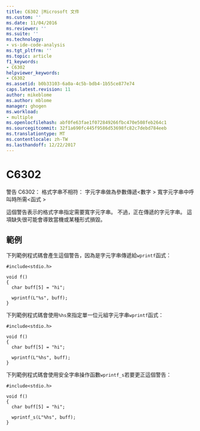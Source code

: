 ```yaml
---
title: C6302 |Microsoft 文件
ms.custom: ''
ms.date: 11/04/2016
ms.reviewer: ''
ms.suite: ''
ms.technology:
- vs-ide-code-analysis
ms.tgt_pltfrm: ''
ms.topic: article
f1_keywords:
- C6302
helpviewer_keywords:
- C6302
ms.assetid: b0b33103-6a0a-4c5b-bdb4-1b55ce877e74
caps.latest.revision: 11
author: mikeblome
ms.author: mblome
manager: ghogen
ms.workload:
- multiple
ms.openlocfilehash: abf0fe63fae1f072849266fbc470e508feb264c1
ms.sourcegitcommit: 32f1a690fc445f9586d53698fc82c7debd784eeb
ms.translationtype: MT
ms.contentlocale: zh-TW
ms.lasthandoff: 12/22/2017
---
```

# <a name="c6302"></a>C6302
警告 C6302： 格式字串不相符： 字元字串做為參數傳遞\<數字 > 寬字元字串中呼叫時所需\<函式 >  
  
 這個警告表示的格式字串指定需要寬字元字串。 不過，正在傳遞的字元字串。 這項缺失很可能會導致當機或某種形式損毀。  
  
## <a name="example"></a>範例  
 下列範例程式碼會產生這個警告，因為是字元字串傳遞給`wprintf`函式：  
  
```  
#include<stdio.h>  
  
void f()  
{  
  char buff[5] = "hi";  
  
  wprintf(L"%s", buff);  
}  
```  
  
 下列範例程式碼會使用`%hs`來指定單一位元組字元字串`wprintf`函式：  
  
```  
#include<stdio.h>  
  
void f()  
{  
  char buff[5] = "hi";  
  
  wprintf(L"%hs", buff);  
}  
```  
  
 下列範例程式碼會使用安全字串操作函數`wprintf_s`若要更正這個警告：  
  
```  
#include<stdio.h>  
  
void f()  
{  
  char buff[5] = "hi";  
  
  wprintf_s(L"%hs", buff);  
}  
```